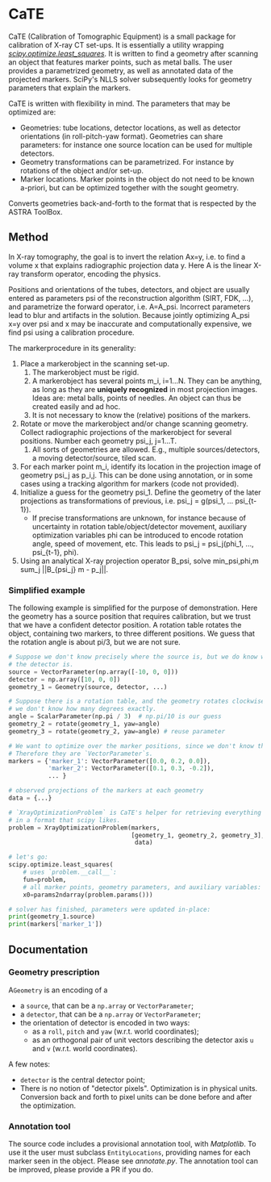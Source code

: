 # CaTE
CaTE (Calibration of Tomographic Equipment) is a small package for calibration of X-ray CT set-ups. It is essentially 
a utility wrapping [_scipy.optimize.least_squares_](https://docs.scipy.org/doc/scipy/reference/generated/scipy.optimize.least_squares.html).
It is written to find a geometry after scanning an object that features
marker points, such as metal balls.
The user provides a parametrized geometry, as well as annotated data of 
the projected markers. SciPy's NLLS solver subsequently looks for geometry parameters that
explain the markers.

CaTE is written with flexibility in mind. The parameters that may be optimized
are:
 - Geometries: tube locations, detector locations, as well
   as detector orientations (in roll-pitch-yaw format). Geometries can share
   parameters: for instance one source location can be used for multiple
   detectors.
 - Geometry transformations can be parametrized. For instance by rotations of
   the object and/or set-up.
 - Marker locations. Marker points in the object do not need to be known
   a-priori, but can be optimized together with the sought geometry.

Converts geometries back-and-forth to the format that is respected by the
ASTRA ToolBox.

## Method 
In X-ray tomography, the goal is to invert the relation Ax=y, i.e. to find
a volume x that explains radiographic projection data y. Here A is the linear
X-ray transform operator, encoding the physics.

Positions and orientations of the tubes, detectors, and object are usually
entered as parameters psi of the reconstruction algorithm (SIRT, FDK, ...), and 
parametrize
the forward operator, i.e. A=A_psi. Incorrect parameters lead to
blur and artifacts in the solution. Because jointly optimizing A_psi x=y over
psi and x may be inaccurate and computationally expensive, we find
psi using a calibration procedure.

The markerprocedure in its generality:
1. Place a markerobject in the scanning set-up. 
   1. The markerobject must be rigid.
   2. A markerobject has several points m_i, i=1...N. They can be anything,
   as long as they are **uniquely recognized** in most projection
   images. Ideas are: metal balls, points of needles. An object can thus be
   created easily and ad hoc.
   3. It is not necessary to know the (relative) positions of the
   markers. 
2. Rotate or move the markerobject and/or change scanning geometry. Collect
radiographic projections of the markerobject for several positions.
Number each geometry psi_j, j=1...T.
   1. All sorts of geometries are allowed. E.g., multiple sources/detectors, a moving
   detector/source, tiled scan.
3. For each marker point m_i, identify its location in the
projection image of geometry psi_j as p_i,j. This can be done using annotation, 
or in some cases using a tracking algorithm for markers (code not provided).
4. Initialize a guess for the geometry psi_1. Define the geometry of the later
projections as transformations of previous, i.e. psi_j = g(psi_1, ... psi_{t-1}).
   - If precise transformations are unknown, for instance because of
   uncertainty in rotation table/object/detector movement, auxiliary
   optimization variables phi can be introduced to encode rotation angle,
   speed of movement, etc. This leads to
   psi_j = psi_j(phi_1, ..., psi_{t-1}, phi).
6. Using an analytical X-ray projection operator B_psi, solve
min_psi,phi,m sum_j ||B_{psi_j} m - p_j||.

### Simplified example
The following example is simplified for the purpose of demonstration. Here
the geometry has a source position that requires calibration, but we trust that
we have a confident detector position. A
rotation table rotates the object, containing two markers, to three different
positions. We guess that the rotation angle is about pi/3, but we are not sure.
```python
# Suppose we don't know precisely where the source is, but we do know where
# the detector is.
source = VectorParameter(np.array([-10, 0, 0]))
detector = np.array([10, 0, 0])
geometry_1 = Geometry(source, detector, ...)

# Suppose there is a rotation table, and the geometry rotates clockwise, but
# we don't know how many degrees exactly.
angle = ScalarParameter(np.pi / 3)  # np.pi/10 is our guess
geometry_2 = rotate(geometry_1, yaw=angle)
geometry_3 = rotate(geometry_2, yaw=angle) # reuse parameter

# We want to optimize over the marker positions, since we don't know them.
# Therefore they are `VectorParameter`s.
markers = {'marker_1': VectorParameter([0.0, 0.2, 0.0]),
           'marker_2': VectorParameter([0.1, 0.3, -0.2]),
           ... }

# observed projections of the markers at each geometry
data = {...} 

# `XrayOptimizationProblem` is CaTE's helper for retrieving everything
# in a format that scipy likes.
problem = XrayOptimizationProblem(markers,
                                  [geometry_1, geometry_2, geometry_3],
                                   data)

# let's go:
scipy.optimize.least_squares(
    # uses `problem.__call__`:
    fun=problem,  
    # all marker points, geometry parameters, and auxiliary variables:
    x0=params2ndarray(problem.params()))

# solver has finished, parameters were updated in-place:
print(geometry_1.source)
print(markers['marker_1'])
```

## Documentation

### Geometry prescription
A`Geometry` is an encoding of a 
 - a `source`, that can be a `np.array` or `VectorParameter`;
 - a `detector`, that can be a `np.array` or `VectorParameter`;
 - the orientation of detector is encoded in two ways:
   - as a `roll`, `pitch` and `yaw` (w.r.t. world coordinates);
   - as an orthogonal pair of unit vectors describing the detector axis `u` and `v` (w.r.t. world coordinates).

A few notes:
 - `detector` is the central detector point;
 - There is no notion of "detector pixels". Optimization is in physical units.
   Conversion back and forth to pixel units can be done before and
   after the optimization. 

### Annotation tool
The source code includes a provisional annotation tool, with _Matplotlib_. To
use it the user must subclass `EntityLocations`, providing names for each marker
seen in the object. Please see _annotate.py_. The annotation tool can be
improved, please provide a PR if you do.
